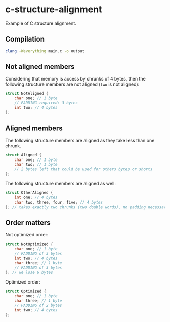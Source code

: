 # c-structure-alignment

Example of C structure alignment.

## Compilation

```sh
clang -Weverything main.c -o output
```

## Not aligned members

Considering that memory is access by chrunks of 4 bytes,
then the following structure members are not aligned
(`two` is not aligned):

```c
struct NotAligned {
    char one; // 1 byte
    // PADDING required: 3 bytes
    int two; // 4 bytes
};
``` 

## Aligned members

The following structure members are aligned as they take less than one chrunk.

```c
struct Aligned {
    char one; // 1 byte
    char two; // 1 byte
    // 2 bytes left that could be used for others bytes or shorts
};
```

The following structure members are aligned as well:

```c
struct OtherAligned {
    int one; // 4 bytes
    char two, three, four, five; // 4 bytes
}; // takes exactly two chrunks (two double words), no padding necessary
```

## Order matters

Not optimized order:

```c
struct NotOptimized {
    char one; // 1 byte
    // PADDING of 3 bytes
    int two; // 4 bytes
    char three; // 1 byte
    // PADDING of 3 bytes
}; // we lose 6 bytes
```

Optimized order:

```c
struct Optimized {
    char one; // 1 byte
    char three; // 1 byte
    // PADDING of 2 bytes
    int two; // 4 bytes
};
```
